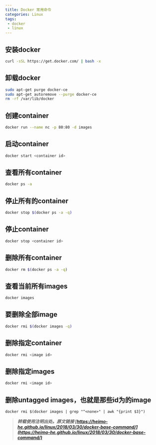 ```yaml
---
title: Docker 常用命令
categories: Linux
tags:
 - docker
 - linux
---
```


## 安装docker
```bash
curl -sSL https://get.docker.com/ | bash -x
```

## 卸载docker
```bash
sudo apt-get purge docker-ce
sudo apt-get autoremove --purge docker-ce
rm -rf /var/lib/docker
```
<!-- more -->

## 创建container
```bash
docker run --name nc -p 80:80 -d images
```

## 启动container
```bash
docker start <container id>
```

## 查看所有container
```bash
docker ps -a
```

## 停止所有的container
```bash
docker stop $(docker ps -a -q)
```

## 停止container
```bash
docker stop <container id>
```

## 删除所有container
```bash
docker rm $(docker ps -a -q)
```

## 查看当前所有images
```bash
docker images
```

## 要删除全部image
```bash
docker rmi $(docker images -q)
```

## 删除指定container
```bash
docker rmi <image id>
```

## 删除指定images
```bash
docker rmi <image id>
```

## 删除untagged images，也就是那些id为<None>的image
```
docker rmi $(docker images | grep "^<none>" | awk "{print $3}")
```



> ***转载使用注明出处。原文链接 [https://heimo-he.github.io/linux/2018/03/30/docker-base-command/](https://heimo-he.github.io/linux/2018/03/30/docker-base-command/)***